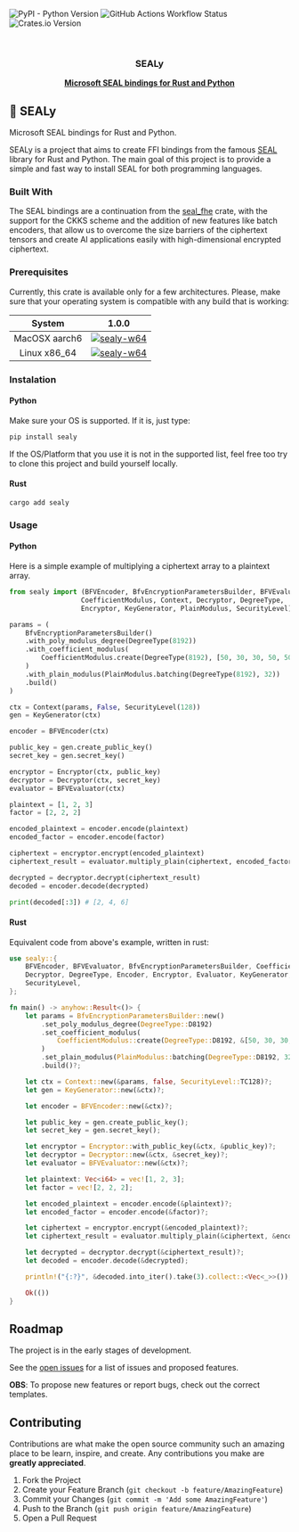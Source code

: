 ![PyPI - Python Version](https://img.shields.io/pypi/pyversions/sealy)
![GitHub Actions Workflow Status](https://img.shields.io/github/actions/workflow/status/marcosfpr/sealy/pypublish.yml)
![Crates.io Version](https://img.shields.io/crates/v/sealy)

<br />
<p align="center">
  <h3 align="center">SEALy</h3>

  <p align="center">
    <a href="https://www.microsoft.com/en-us/research/project/microsoft-seal"><strong>Microsoft SEAL bindings for Rust and Python</strong></a>
    <br />
  </p>
</p>

## 🌟 SEALy

Microsoft SEAL bindings for Rust and Python.

SEALy is a project that aims to create FFI bindings from the famous [SEAL](<[https://sourceforge.net/p/lemur/wiki/RankLib%20How%20to%20use/](https://github.com/microsoft/SEAL)>) library for Rust and Python. The main goal of this project is to provide a simple and fast way to install SEAL for both programming languages.

### Built With

The SEAL bindings are a continuation from the [seal_fhe](https://github.com/sunscreen-tech/sunscreen/tree/d9f64f4283b7a4471dd0247b6f5ef769051a649f/seal_fhe) crate, with the support for the CKKS scheme and the addition of new features like batch encoders, that allow us to overcome the size barriers of the ciphertext tensors and create AI applications easily with high-dimensional encrypted ciphertext.

### Prerequisites

Currently, this crate is available only for a few architectures. Please, make sure that your operating system is compatible with any build that is working:

|    System     |                                                   1.0.0                                                    |
| :-----------: | :--------------------------------------------------------------------------------------------------------: |
| MacOSX aarch6 | [![sealy-w64](https://img.shields.io/badge/build-passing-brightgreen)](https://github.com/marcosfpr/sealy) |
| Linux x86_64  | [![sealy-w64](https://img.shields.io/badge/build-passing-brightgreen)](https://github.com/marcosfpr/sealy) |

### Instalation

#### Python

Make sure your OS is supported. If it is, just type:

```sh
pip install sealy
```

If the OS/Platform that you use it is not in the supported list, feel free too try to clone this project and build yourself locally.

#### Rust

```
cargo add sealy
```

### Usage

#### Python

Here is a simple example of multiplying a ciphertext array to a plaintext array.

```python
from sealy import (BFVEncoder, BfvEncryptionParametersBuilder, BFVEvaluator,
                  CoefficientModulus, Context, Decryptor, DegreeType,
                  Encryptor, KeyGenerator, PlainModulus, SecurityLevel)

params = (
    BfvEncryptionParametersBuilder()
    .with_poly_modulus_degree(DegreeType(8192))
    .with_coefficient_modulus(
        CoefficientModulus.create(DegreeType(8192), [50, 30, 30, 50, 50])
    )
    .with_plain_modulus(PlainModulus.batching(DegreeType(8192), 32))
    .build()
)

ctx = Context(params, False, SecurityLevel(128))
gen = KeyGenerator(ctx)

encoder = BFVEncoder(ctx)

public_key = gen.create_public_key()
secret_key = gen.secret_key()

encryptor = Encryptor(ctx, public_key)
decryptor = Decryptor(ctx, secret_key)
evaluator = BFVEvaluator(ctx)

plaintext = [1, 2, 3]
factor = [2, 2, 2]

encoded_plaintext = encoder.encode(plaintext)
encoded_factor = encoder.encode(factor)

ciphertext = encryptor.encrypt(encoded_plaintext)
ciphertext_result = evaluator.multiply_plain(ciphertext, encoded_factor)

decrypted = decryptor.decrypt(ciphertext_result)
decoded = encoder.decode(decrypted)

print(decoded[:3]) # [2, 4, 6]
```

#### Rust

Equivalent code from above's example, written in rust:

```rust
use sealy::{
	BFVEncoder, BFVEvaluator, BfvEncryptionParametersBuilder, CoefficientModulus, Context,
	Decryptor, DegreeType, Encoder, Encryptor, Evaluator, KeyGenerator, PlainModulus,
	SecurityLevel,
};

fn main() -> anyhow::Result<()> {
	let params = BfvEncryptionParametersBuilder::new()
		.set_poly_modulus_degree(DegreeType::D8192)
		.set_coefficient_modulus(
			CoefficientModulus::create(DegreeType::D8192, &[50, 30, 30, 50, 50]).unwrap(),
		)
		.set_plain_modulus(PlainModulus::batching(DegreeType::D8192, 32)?)
		.build()?;

	let ctx = Context::new(&params, false, SecurityLevel::TC128)?;
	let gen = KeyGenerator::new(&ctx)?;

	let encoder = BFVEncoder::new(&ctx)?;

	let public_key = gen.create_public_key();
	let secret_key = gen.secret_key();

	let encryptor = Encryptor::with_public_key(&ctx, &public_key)?;
	let decryptor = Decryptor::new(&ctx, &secret_key)?;
	let evaluator = BFVEvaluator::new(&ctx)?;

	let plaintext: Vec<i64> = vec![1, 2, 3];
	let factor = vec![2, 2, 2];

	let encoded_plaintext = encoder.encode(&plaintext)?;
	let encoded_factor = encoder.encode(&factor)?;

	let ciphertext = encryptor.encrypt(&encoded_plaintext)?;
	let ciphertext_result = evaluator.multiply_plain(&ciphertext, &encoded_factor)?;

	let decrypted = decryptor.decrypt(&ciphertext_result)?;
	let decoded = encoder.decode(&decrypted);

	println!("{:?}", &decoded.into_iter().take(3).collect::<Vec<_>>()); // [2, 4, 6]

	Ok(())
}
```

<!-- ROADMAP -->

## Roadmap

The project is in the early stages of development.

See the [open issues](https://github.com/marcosfpr/sealy/issues) for a list of issues and proposed features.

**OBS**: To propose new features or report bugs, check out the correct templates.

<!-- CONTRIBUTING -->

## Contributing

Contributions are what make the open source community such an amazing place to be learn, inspire, and create. Any contributions you make are **greatly appreciated**.

1. Fork the Project
2. Create your Feature Branch (`git checkout -b feature/AmazingFeature`)
3. Commit your Changes (`git commit -m 'Add some AmazingFeature'`)
4. Push to the Branch (`git push origin feature/AmazingFeature`)
5. Open a Pull Request
